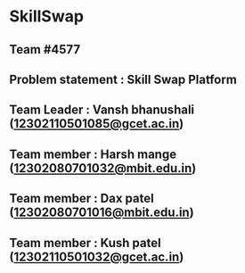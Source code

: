 # SkillSwap

## Team #4577

## Problem statement : Skill Swap Platform 

## Team Leader : Vansh bhanushali (12302110501085@gcet.ac.in) 
## Team member : Harsh mange (12302080701032@mbit.edu.in) 
## Team member : Dax patel (12302080701016@mbit.edu.in) 
## Team member : Kush patel (12302110501032@gcet.ac.in) 
